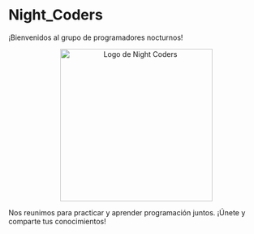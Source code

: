 # Night_Coders

¡Bienvenidos al grupo de programadores nocturnos!

<p align="center">
  <img src="https://github.com/user-attachments/assets/aff0a7a1-c2c6-481b-ac1c-b55b5805d7f8" alt="Logo de Night Coders" width="300">
</p>



Nos reunimos para practicar y aprender programación juntos. ¡Únete y comparte tus conocimientos!
